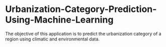 # Urbanization-Category-Prediction-Using-Machine-Learning
The objective of this application is to predict the urbanization category of a region using climatic and environmental data.
